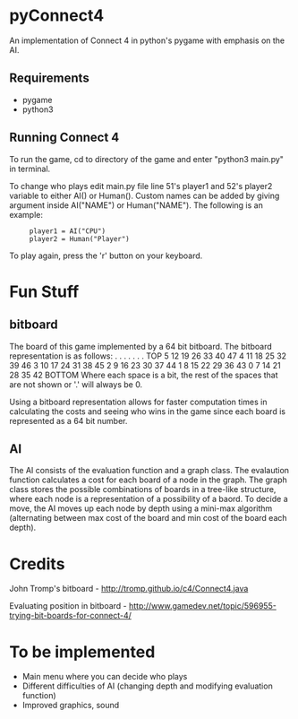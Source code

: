 # pyConnect4
An implementation of Connect 4 in python's pygame with emphasis on the AI.

## Requirements
- pygame
- python3

## Running Connect 4
To run the game, cd to directory of the game and enter "python3 main.py" in
terminal.

To change who plays edit main.py file line 51's player1 and 52's player2
variable to either AI() or Human(). Custom names can be added by giving
argument inside AI("NAME") or Human("NAME"). The following is an example:

         player1 = AI("CPU")
         player2 = Human("Player")

To play again, press the 'r' button on your keyboard.

# Fun Stuff

## bitboard
The board of this game implemented by a 64 bit bitboard. The bitboard
representation is as follows:
        .  .  .  .  .  .  .  TOP
        5 12 19 26 33 40 47
        4 11 18 25 32 39 46
        3 10 17 24 31 38 45
        2  9 16 23 30 37 44
        1  8 15 22 29 36 43
        0  7 14 21 28 35 42  BOTTOM
Where each space is a bit, the rest of the spaces that are not shown or '.'
will always be 0.

Using a bitboard representation allows for faster computation times in
calculating the costs and seeing who wins in the game since each board is
represented as a 64 bit number.

## AI

The AI consists of the evaluation function and a graph class. The evalaution
function calculates a cost for each board of a node in the graph.
The graph class stores the possible combinations of boards in a tree-like
structure, where each node is a representation of a possibility of a baord.
To decide a move, the AI moves up each node by depth using a mini-max
algorithm (alternating between max cost of the board and min cost of the
board each depth).

# Credits

John Tromp's bitboard - http://tromp.github.io/c4/Connect4.java

Evaluating position in bitboard - http://www.gamedev.net/topic/596955-trying-bit-boards-for-connect-4/

# To be implemented

- Main menu where you can decide who plays
- Different difficulties of AI (changing depth and modifying evaluation
   function)
- Improved graphics, sound